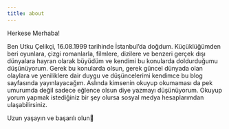 ```yaml
---
title: about
---
```

Herkese Merhaba!

Ben Utku Çelikçi, 16.08.1999 tarihinde İstanbul’da doğdum. Küçüklüğümden beri oyunlara, çizgi romanlarla, filmlere, dizilere ve benzeri gerçek dışı dünyalara hayran olarak büyüdüm ve kendimi bu konularda doldurduğumu düşünüyorum. Gerek bu konularda olsun, gerek güncel dünyada olan olaylara ve yeniliklere dair duygu ve düşüncelerimi kendimce bu blog sayfasında yayınlayacağım. Aslında kimsenin okuyup okumaması da pek umurumda değil sadece eğlence olsun diye yazmayı düşünüyorum. Okuyup yorum yapmak istediğiniz bir şey olursa sosyal medya hesaplarımdan ulaşabilirsiniz.

Uzun yaşayın ve başarılı olun🖖